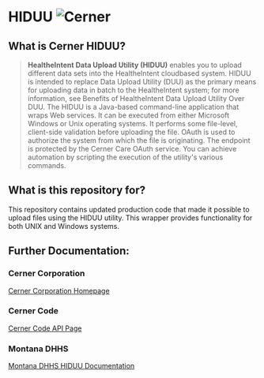 # HIDUU ![Cerner](https://logos-download.com/wp-content/uploads/2016/10/Cerner_Corporation_logo.png "Cerner Logo")

## What is Cerner HIDUU?
>**HealtheIntent Data Upload Utility (HIDUU)** enables you to upload different data sets into the HealtheIntent cloudbased system. HIDUU is intended to replace Data Upload Utility (DUU) as the primary means for uploading data in batch to the HealtheIntent system; for more information, see Benefits of HealtheIntent Data Upload Utility Over DUU. The HIDUU is a Java-based command-line application that wraps Web services. It can be executed from either Microsoft Windows or Unix operating systems. It performs some file-level, client-side validation before uploading the file. OAuth is used to authorize the system from which the file is originating. The endpoint is protected by the Cerner Care OAuth service. You can achieve automation by scripting the execution of the utility's various commands.

## What is this repository for?
This repository contains updated production code that made it possible to upload files using the HIDUU utility. This wrapper provides functionality for both UNIX and Windows systems.

## Further Documentation:
### Cerner Corporation
[Cerner Corporation Homepage](https://www.cerner.com/)

### Cerner Code
[Cerner Code API Page](https://docs.healtheintent.com/#introduction)

### Montana DHHS
[Montana DHHS HIDUU Documentation](https://dphhs.mt.gov/Portals/85/hrd/documents/MPATHDAPHHIDUUDataSubmissionOverviewandInstructions.pdf)
